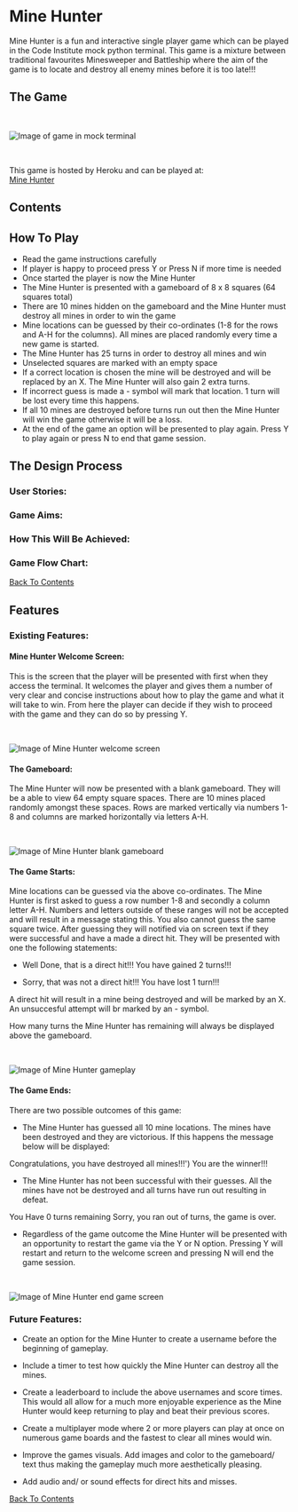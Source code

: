 # Mine Hunter

Mine Hunter is a fun and interactive single player game which can be played in the Code Institute mock python terminal. This game is a mixture between traditional favourites Minesweeper and Battleship where the aim of the game is to locate and destroy all enemy mines before it is too late!!!

## The Game

<br>

![Image of game in mock terminal](assets/images/readme-intro.jpg)

<br>

This game is hosted by Heroku and can be played at:
<br>
[Mine Hunter](https://minehunter-sc.herokuapp.com/)

## **Contents**

## **How To Play**

*   Read the game instructions carefully
*   If player is happy to proceed press Y or Press N if more time is needed
*   Once started the player is now the Mine Hunter
*   The Mine Hunter is presented with a gameboard of 8 x 8 squares (64 squares total)
*   There are 10 mines hidden on the gameboard and the Mine Hunter must destroy all mines in order to win the game
*   Mine locations can be guessed by their co-ordinates (1-8 for the rows and A-H for the columns). All mines are placed randomly every time a new game is started.
*   The Mine Hunter has 25 turns in order to destroy all mines and win
*   Unselected squares are marked with an empty space
*   If a correct location is chosen the mine will be destroyed and will be replaced by an X. The Mine Hunter will also gain 2 extra turns.
*   If incorrect guess is made a - symbol will mark that location. 1 turn will be lost every time this happens.
*   If all 10 mines are destroyed before turns run out then the Mine Hunter will win the game otherwise it will be a loss.
*   At the end of the game an option will be presented to play again. Press Y to play again or press N to end that game session.


## **The Design Process**

### User Stories:

### Game Aims:

### How This Will Be Achieved:

### Game Flow Chart:

[Back To Contents](<#contents>)

## **Features**

### Existing Features:

####  Mine Hunter Welcome Screen:

This is the screen that the player will be presented with first when they access the terminal. It welcomes the player and gives them a number of very clear and concise instructions about how to play the game and what it will take to win. From here the player can decide if they wish to proceed with the game and they can do so by pressing Y.

<br>

![Image of Mine Hunter welcome screen](assets/images/readme-welcome.jpg)

#### The Gameboard:

The Mine Hunter will now be presented with a blank gameboard. They will be a able to view 64 empty square spaces. There are 10 mines placed randomly amongst these spaces. Rows are marked vertically via numbers 1-8 and columns are marked horizontally via letters A-H.

<br>

![Image of Mine Hunter blank gameboard](assets/images/readme-gameboard.jpg)

#### The Game Starts: 

Mine locations can be guessed via the above co-ordinates. The Mine Hunter is first asked to guess a row number 1-8 and secondly a column letter A-H. Numbers and letters outside of these ranges will not be accepted and will result in a message stating this. You also cannot guess the same square twice. After guessing they will notified via on screen text if they were successful and have a made a direct hit. They will be presented with one the following statements:

*   Well Done, that is a direct hit!!!
    You have gained 2 turns!!!

*   Sorry, that was not a direct hit!!!
    You have lost 1 turn!!!

A direct hit will result in a mine being destroyed and will be marked by an X. An unsuccesful attempt will br marked by an - symbol.

How many turns the Mine Hunter has remaining will always be displayed above the gameboard.

<br>

![Image of Mine Hunter gameplay](assets/images/readme-gameplay.jpg)

#### The Game Ends:

There are two possible outcomes of this game:

*   The Mine Hunter has guessed all 10 mine locations. The mines have been destroyed and they are victorious. If this happens the message below will be displayed:

Congratulations, you have destroyed all mines!!!')
You are the winner!!!

*   The Mine Hunter has not been successful with their guesses. All the mines have not be destroyed and all turns have run out resulting in defeat.

You Have 0 turns remaining
Sorry, you ran out of turns, the game is over.

* Regardless of the game outcome the Mine Hunter will be presented with an opportunity to restart the game via the Y or N option. Pressing Y will restart and return to the welcome screen and pressing N will end the game session.

<br>

![Image of Mine Hunter end game screen](assets/images/readme-endgame.jpg)

### Future Features:

*   Create an option for the Mine Hunter to create a username before the beginning of gameplay.

*   Include a timer to test how quickly the Mine Hunter can destroy all the mines.

*   Create a leaderboard to include the above usernames and score times. This would all allow for a much more enjoyable experience as the Mine Hunter would keep returning to play and beat their previous scores.

*   Create a multiplayer mode where 2 or more players can play at once on numerous game boards and the fastest to clear all mines would win.

*   Improve the games visuals. Add images and color to the gameboard/ text thus making the gameplay much more aesthetically pleasing.

*   Add audio and/ or sound effects for direct hits and misses.

[Back To Contents](<#contents>)





